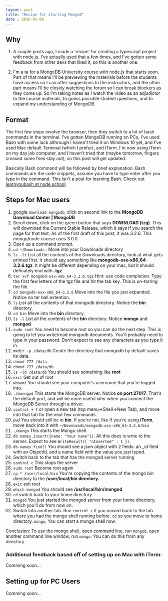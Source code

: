 ```yaml
---
layout: post
title: "Recipe for starting MongoD"
date : 2016-05-08
---
```


## Why
1.  A couple posts ago, I made a 'recipe' for creating a typescript project with node.js.  I've actually used that a few times, and I've gotten some feedback from other devs that liked it, so this is another one.

2.  I'm a ta for a MongoDB University course with node.js that starts soon.  Part of that means I'll be previewing the materials before the students have access so I can offer suggestions to the instructors, and the other part means I'll be closely watching the forum so I can break blockers as they come up.  So I'm taking notes as I watch the video as an adjudictor to the course materials, to guess possible student questions, and to expand my understanding of MongoDB.

## Format
The first few steps involve the browser, then they switch to a lot of bash commands in the terminal.  I've gotten MongoDB running on PCs, I've used Bash with some luck althrough I haven't tried it on Windows 10 yet, and I've used Mac default Terminal (which I prefur), and iTerm.  I'm now using iTerm on my day job computer, and I haven't tried that (maybe tomorrow, fingers crossed some fires stay out), so this post will get updated. 

Basically Bash command will be followed by brief explanation.  Bash commands are the code snippets, assume you have to type enter after you type in the command.  This isn't a post for learning Bash.  Check out [learnyoubash at node school](http://nodeschool.io/).

## Steps for Mac users
1. google `download mongodb`, click on second link to the <span style="font-weight: 700">MongoDB Download Center | MongoDB</span>
2. Scroll down, click on the green button that says __DOWNLOAD (tzg)__.  This will download the Current Stable Release, which it says if you search the page for that text. As of the first draft of this post, it was 3.2.6.  This mongo/node course uses 3.0.0.
3.  Open up a command prompt.
4. `cd ~/Downloads` : Move into your Downloads directory
5. `ls -lt` List all the contents of the Downloads directory, look at what gets printed first.  It should say something like __mongodb-osx-x86_64-3.2.6.tgz__.  It might be different depending on your mac, but it should definately end with __.tgz__
6. `tar xvf mongobd-osx-x86_64-3.2.6.tgz` Hint: use code completion.  Type the first few letters of the tgz file and hit the tab key.  This is un-tarring the file.
7. `cd mongodb-osx-x86_64-3.2.6` Move into the file you just expanded. Notice no tar ball extention.
8. `ls` List all the contents of that mongodb directory.  Notice the __bin__ directory.
9. `cd bin` Move into the __bin__ directory.
10. `ls -l` List all the contents of the __bin__ directory. Notice __mongo__ and __mongod__
11. `sudo root` You need to become root so you can do the next step.  This is going to let you write/read mongodb documents.  You'll probably need to type in your password.  Don't expect to see any characters as you type it in.
12. `mkdir -p /data/db` Create the directory that mongodb by default saves its data.
13. `chmod 777 /data`
14. `chmod 777 /data/db`
15. `ls -ld /data/db` You should see something like __root__
16. `exit` Get out of root
17. `whoami` You should see your computer's username that you're logged into.
18. `./monngod` This starts the MongoDB server. Notice __on port 27017__.  That's the default port, and will be more useful later when you connect the MongoDB Server through a driver.
19. `control + t` or open a new tab (top menu=>Shell=>New Tab), and move into that tab for the next few commands.
20. `pwd` You should still be in __bin__.  If you're not, like if you're using __iTerm__, move back into it with `~/Downloads/mongodb-osx-x86_64-3.2.6/bin`
21. `./mongo` This starts the Mongo shell.
22. `db.names.insert({name: "Your name"})`.  All this does is write to the server.  Expect to see `WriteResult({ "nInserted" : 1 })`.
23. `db.names.find()` You should see a json object with 2 fields: an _id field with an ObjectId, and a name field with the value you just typed.
24. Switch back to the tab that has the mongod server running
25. `control c` This stops the server
26. `sudo root` Become root again
27. `cp * /user/local/bin` You're copying the contents of the mongo bin directory to the __/user/local/bin directory__.
28. `exit` exit root
29. `which mongod` You should see __/usr/local/bin/mongod__
30. `cd` switch back to your home directory
30. `mongod` You just started the mongod server from your home directory, which you'll do from now on.
31. Switch into another tab. Run `control c` if you moved back to the tab where you had the mongo shell running before. `cd` so you move to home directory. `mongo`. You can start a mongo shell now.

Conclusion: To use the mongo shell, open command line, run `mongod`, open another command line window, run `mongo`. You can do this from any directory

### Additional feedback based off of setting up on Mac with iTerm:
Comming soon...

## Setting up for PC Users
Comming soon...